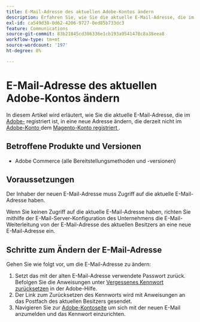 ```yaml
---
title: E-Mail-Adresse des aktuellen Adobe-Kontos ändern
description: Erfahren Sie, wie Sie die aktuelle E-Mail-Adresse, die im Adobe-Konto registriert ist, in eine neue Adresse ändern, die derzeit nicht im Adobe- oder Magento-Konto registriert ist.
exl-id: ca549d38-0d62-4206-9727-0ed85b733dc3
feature: Communications
source-git-commit: 83b21845cd306336e1cb193a9541478c8a38eea8
workflow-type: tm+mt
source-wordcount: '197'
ht-degree: 0%

---
```


# E-Mail-Adresse des aktuellen Adobe-Kontos ändern

In diesem Artikel wird erläutert, wie Sie die aktuelle E-Mail-Adresse, die im [Adobe-](https://account.adobe.com/) registriert ist, in eine neue Adresse ändern, die derzeit nicht im [Adobe-Konto ](https://account.adobe.com/) dem [Magento-Konto registriert ](https://account.magento.com/).

## Betroffene Produkte und Versionen

* Adobe Commerce (alle Bereitstellungsmethoden und -versionen)

## Voraussetzungen

Der Inhaber der neuen E-Mail-Adresse muss Zugriff auf die aktuelle E-Mail-Adresse haben.

Wenn Sie keinen Zugriff auf die aktuelle E-Mail-Adresse haben, richten Sie mithilfe der E-Mail-Server-Konfiguration des Unternehmens die E-Mail-Weiterleitung von der E-Mail-Adresse des aktuellen Besitzers an eine neue E-Mail-Adresse ein.

## Schritte zum Ändern der E-Mail-Adresse

Gehen Sie wie folgt vor, um die E-Mail-Adresse zu ändern:

1. Setzt das mit der alten E-Mail-Adresse verwendete Passwort zurück. Befolgen Sie die Anweisungen unter [Vergessenes Kennwort zurücksetzen](https://helpx.adobe.com/manage-account/using/change-or-reset-password.html) in der Adobe-Hilfe.
1. Der Link zum Zurücksetzen des Kennworts wird mit Anweisungen an das Postfach des aktuellen Besitzers gesendet.
1. Navigieren Sie zur [Adobe-Kontoseite](https://account.adobe.com) um sich mit der neuen E-Mail anzumelden und das Kennwort einzurichten.
